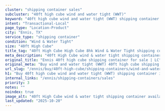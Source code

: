 ```yaml
---
cluster: "shipping container sales"
subcluster: "40ft high cube wind and water tight (WWT)"
keyword: "40ft high cube wind and water tight (WWT) shipping container for sale Ennis, TX"
intent: "Transactional-Local"
page_type: "Location-Product"
city: "Ennis, TX"
service_type: "shipping container"
condition: "Wind & Water Tight"
size: "40ft High Cube"
title_tag: "40ft High Cube High Cube 8hk Wind & Water Tight shipping container Sales in Ennis | LC Container"
meta_description: "40ft High Cube wind & water tight shipping container sales in Ennis. High cube containers with extra height. Fast delivery, competitive pricing. Serving shipping containers area. Quote ID: 2UR. Call (214) 524-4168 for your free quote today."
original_title: "Ennis 40ft high cube shipping container for sale | LC"
original_meta: "Buy wind and water tight (WWT) 40ft high cube shipping container sale with local delivery in Ennis, TX. LC Container — local Since 2003. Request a fast quote today."
url_slug: "/ennis/buy/40ft-high-cube/shipping-containers/wind-and-water-tight-wwt"
h1: "Buy 40ft high cube wind and water tight (WWT) shipping container in Ennis"
internal_links: "/ennis/shipping-containers/sales"
priority: 3
notes: ""
noindex: true
image_alt: "40ft High Cube wind & water tight shipping container available for delivery in Ennis"
last_updated: "2025-10-20"
---
```


<!-- TODO: Add unique city/inventory copy, images, and internal links here. -->
